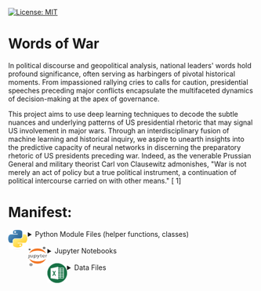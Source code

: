 [![License: MIT](https://img.shields.io/badge/License-MIT-yellow.svg)](https://opensource.org/licenses/MIT)

# Words of War
In political discourse and geopolitical analysis, national leaders' words hold profound significance, often serving as harbingers of pivotal historical moments. From impassioned rallying cries to calls for caution, presidential speeches preceding major conflicts encapsulate the multifaceted dynamics of decision-making at the apex of governance.

This project aims to use deep learning techniques to decode the subtle nuances and underlying patterns of US presidential rhetoric that may signal US involvement in major wars. Through an interdisciplinary fusion of machine learning and historical inquiry, we aspire to unearth insights into the predictive capacity of neural networks in discerning the preparatory rhetoric of US presidents preceding war. Indeed, as the venerable Prussian General and military theorist Carl von Clausewitz admonishes, "War is not merely an act of policy but a true political instrument, a continuation of political intercourse carried on with other means." [ 1]

# Manifest:
<details>
<summary><img src="images/py.png" align="left" width="40" height="40" /> Python Module Files (helper functions, classes)</summary>
  
- ### `BertSeqVect.py`
</details>
<br>
<details>
<summary><img src="images/ipynb.png" align="left" width="40" height="40" /> Jupyter Notebooks</summary>

- ### `Cleaning_Data.ipynb`

The Jupyter Notebook contains the code used to clean the input data (speeches.csv).

- ### `EDA.ipynb`

This Jupyter Notebook contains code and visualizations for exploratory data analysis.

- ### `Exploring_and_BasicNN.ipynb`

This Jupyter Notebook contains code that explores the data using some the pre-trained BERT model and vectorizer (see BertSeqVect.py). We also experiment with three models: (1) CNN, (2) gated RNN (LSTM), and (3) gated RNN (LSTM) with attention mechanism. After developing these models, we then begin exploring various ways to perform interpretable learning and try and discern how the last model differentiatese the two classes.
</details>
<br>
<details>
<summary><img src="images/csv.png" align="left" width="40" height="40" /> Data Files</summary>

- ### `Speeches_War_Clean.csv`

This file contains the cleaned data used for modeling.

- ### `speeches.csv`

This file contains the original source data.
</details>

